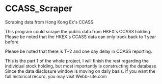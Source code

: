 # CCASS_Scraper
Scraping data from Hong Kong Ex's CCASS.

<p> This program could scrape the public data from HKEX's CCASS holding. <br>
  Please be noted that the HKEX's CCASS data can only track back to 1 year before. </p>

<p> Please be noted that there is T+2 and one day delay in CCASS reporting. </p>

<p> This is the part 1 of the whole project, I will finish the rest regarding the individual stock holding, but most importantly is constructing the database. Since the data disclosure window is moving on daily basis. If you want the full historical record, you may visit Webb-site.com </p>
